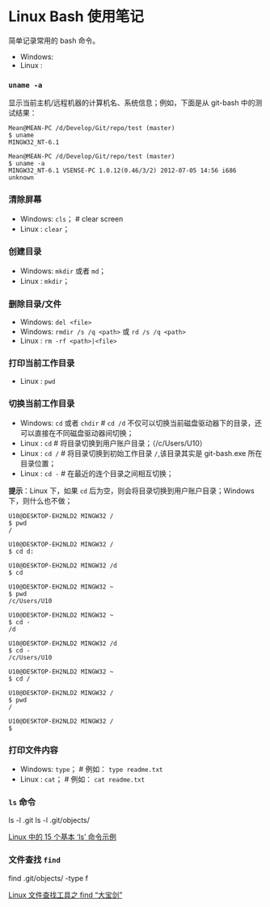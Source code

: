 # Linux Bash 使用笔记 #

简单记录常用的 bash 命令。

- Windows:
- Linux  :

### `uname -a`

显示当前主机/远程机器的计算机名、系统信息；例如，下面是从 git-bash 中的测试结果：

    Mean@MEAN-PC /d/Develop/Git/repo/test (master)
    $ uname
    MINGW32_NT-6.1

    Mean@MEAN-PC /d/Develop/Git/repo/test (master)
    $ uname -a
    MINGW32_NT-6.1 VSENSE-PC 1.0.12(0.46/3/2) 2012-07-05 14:56 i686 unknown


### 清除屏幕

- Windows: `cls`；   # clear screen
- Linux  : `clear`；


### 创建目录

- Windows: `mkdir` 或者 `md`；
- Linux  : `mkdir`；


### 删除目录/文件

- Windows: `del <file>`
- Windows: `rmdir /s /q <path>` 或 `rd /s /q <path>`
- Linux  : `rm -rf <path>|<file>`


### 打印当前工作目录

- Linux  : `pwd`

### 切换当前工作目录

- Windows: `cd` 或者 `chdir` # `cd /d` 不仅可以切换当前磁盘驱动器下的目录，还可以直接在不同磁盘驱动器间切换；  
- Linux  : `cd` # 将目录切换到用户账户目录；（/c/Users/U10）
- Linux  : `cd /` # 将目录切换到初始工作目录 `/`,该目录其实是 git-bash.exe 所在目录位置；
- Linux  : `cd -` # 在最近的连个目录之间相互切换；

**提示**：Linux 下，如果 `cd` 后为空，则会将目录切换到用户账户目录；Windows 下，则什么也不做；

	U10@DESKTOP-EH2NLD2 MINGW32 /
	$ pwd
	/
	
	U10@DESKTOP-EH2NLD2 MINGW32 /
	$ cd d:
	
	U10@DESKTOP-EH2NLD2 MINGW32 /d
	$ cd
	
	U10@DESKTOP-EH2NLD2 MINGW32 ~
	$ pwd
	/c/Users/U10
	
	U10@DESKTOP-EH2NLD2 MINGW32 ~
	$ cd -
	/d
	
	U10@DESKTOP-EH2NLD2 MINGW32 /d
	$ cd -
	/c/Users/U10
	
	U10@DESKTOP-EH2NLD2 MINGW32 ~
	$ cd /
	
	U10@DESKTOP-EH2NLD2 MINGW32 /
	$ pwd
	/
	
	U10@DESKTOP-EH2NLD2 MINGW32 /
	$

### 打印文件内容

- Windows: `type`；	# 例如： `type readme.txt`
- Linux  : `cat`；	# 例如： `cat readme.txt`

### `ls` 命令

ls -l .git
ls -l .git/objects/

[Linux 中的 15 个基本 ‘ls’ 命令示例](https://linux.cn/article-5109-1.html)

### 文件查找 `find`

find .git/objects/ -type f

[Linux 文件查找工具之 find “大宝剑”](http://blog.jobbole.com/100925/)


